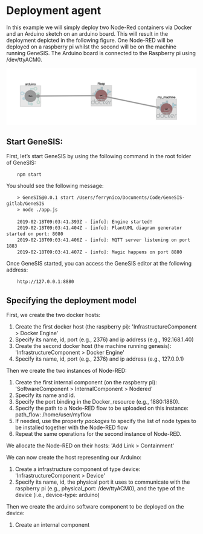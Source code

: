 # Deployment agent

In this example we will simply deploy two Node-Red containers via Docker and an Arduino sketch on an arduino board. This will result in the deployment depicted in the following figure.
One Node-RED will be deployed on a raspberry pi whilst the second will be on the machine running GeneSIS.
The Arduino board is connected to the Raspberry pi using /dev/ttyACM0.

![alt text](./images/architecture.png "Overall model")

## Start GeneSIS:

First, let’s start GeneSIS by using the following command in the root folder of GeneSIS:

        npm start

You should see the following message:

        > GeneSIS@0.0.1 start /Users/ferrynico/Documents/Code/GeneSIS-gitlab/GeneSIS
        > node ./app.js
        
        2019-02-18T09:03:41.393Z - [info]: Engine started!
        2019-02-18T09:03:41.404Z - [info]: PlantUML diagram generator started on port: 8080
        2019-02-18T09:03:41.406Z - [info]: MQTT server listening on port 1883
        2019-02-18T09:03:41.407Z - [info]: Magic happens on port 8880

Once GeneSIS started, you can access the GeneSIS editor at the following address:

        http://127.0.0.1:8880

## Specifying the deployment model

First, we create the two docker hosts:
1. Create the first docker host (the raspberry pi): 'InfrastructureComponent > Docker Engine'
2. Specify its name, id, port (e.g., 2376) and ip address (e.g., 192.168.1.40)
3. Create the second docker host (the machine running genesis): 'InfrastructureComponent > Docker Engine'
4. Specify its name, id, port (e.g., 2376) and ip address (e.g., 127.0.0.1)

Then we create the two instances of Node-RED:
1. Create the first internal component (on the raspberry pi): 'SoftwareComponent > InternalComponent > Nodered'
2. Specify its name and id.
3. Specify the port binding in the Docker_resource (e.g., 1880:1880).
4. Specify the path to a Node-RED flow to be uploaded on this instance: path_flow: /home/user/myflow
5. If needed, use the property _packages_ to specify the list of node types to be installed together with the Node-RED flow
6. Repeat the same operations for the second instance of Node-RED.

We allocate the Node-RED on their hosts: 'Add Link > Containment'

We can now create the host representing our Arduino:
1. Create a infrastructure component of type device: 'InfrastructureComponent > Device'
2. Specify its name, id, the physical port it uses to communicate with the raspberry pi (e.g., physical_port: /dev/ttyACM0), and the type of the device (i.e., device-type: arduino)

Then we create the arduino software component to be deployed on the device:
1. Create an internal component


